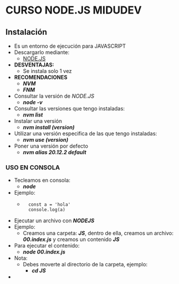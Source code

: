 # CURSO NODE.JS MIDUDEV

## Instalación

- Es un entorno de ejecución para JAVASCRIPT
- Descargarlo mediante:
  - [NODE.JS](https://nodejs.org/en/download/prebuilt-installer)
- **DESVENTAJAS:**
    - Se instala solo 1 vez
- **RECOMENDACIONES**
  - **_NVM_**
  -  **_FNM_**
- Consultar la versión de _NODE.JS_
  - **_node -v_**
- Consultar las versiones que tengo instaladas:
  - **_nvm list_**
- Instalar una versión
  - **_nvm install (version)_**
- Utilizar una versión especifica de las que tengo instaladas:
  - **_nvm use (version)_**
- Poner una versión por defecto
  - **_nvm alias 20.12.2 default_**

### USO EN CONSOLA

- Tecleamos en consola:
  - **_node_**
- Ejemplo:
    - ```        
        const a = 'hola'
        console.log(a)
        ```
- Ejecutar un archivo con **_NODEJS_**
- Ejemplo:
  - Creamos una carpeta: **_JS_**, dentro de ella, creamos un archivo: **_00.index.js_** y creamos un contenido **_JS_**
- Para ejecutar el contenido:
  - **_node 00.index.js_**
- Nota:
  - Debes moverte al directorio de la carpeta, ejemplo:
    - **_cd JS_**
-  